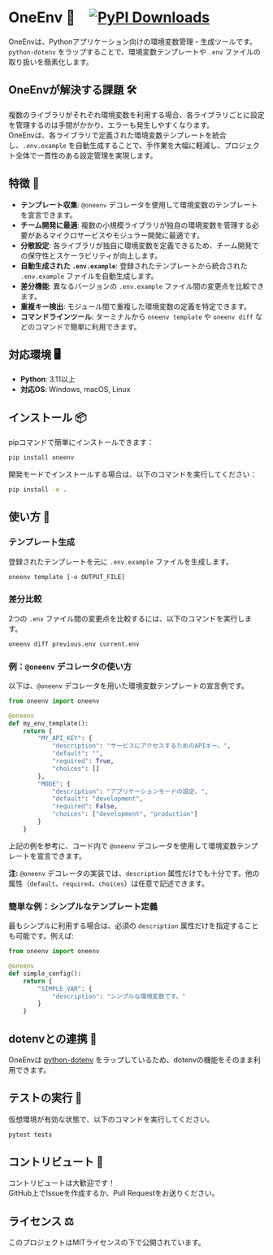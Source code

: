# OneEnv 🌟　[![PyPI Downloads](https://static.pepy.tech/badge/oneenv)](https://pepy.tech/projects/oneenv)

OneEnvは、Pythonアプリケーション向けの環境変数管理・生成ツールです。  
`python-dotenv` をラップすることで、環境変数テンプレートや `.env` ファイルの取り扱いを簡素化します。

## OneEnvが解決する課題 🛠️

複数のライブラリがそれぞれ環境変数を利用する場合、各ライブラリごとに設定を管理するのは手間がかかり、エラーも発生しやすくなります。  
OneEnvは、各ライブラリで定義された環境変数テンプレートを統合し、`.env.example` を自動生成することで、手作業を大幅に軽減し、プロジェクト全体で一貫性のある設定管理を実現します。

## 特徴 🚀

- **テンプレート収集**: `@oneenv` デコレータを使用して環境変数のテンプレートを宣言できます。
- **チーム開発に最適**: 複数の小規模ライブラリが独自の環境変数を管理する必要があるマイクロサービスやモジュラー開発に最適です。
- **分散設定**: 各ライブラリが独自に環境変数を定義できるため、チーム開発での保守性とスケーラビリティが向上します。
- **自動生成された `.env.example`**: 登録されたテンプレートから統合された `.env.example` ファイルを自動生成します。
- **差分機能**: 異なるバージョンの `.env.example` ファイル間の変更点を比較できます。
- **重複キー検出**: モジュール間で重複した環境変数の定義を特定できます。
- **コマンドラインツール**: ターミナルから `oneenv template` や `oneenv diff` などのコマンドで簡単に利用できます。

## 対応環境 🖥️

- **Python**: 3.11以上
- **対応OS**: Windows, macOS, Linux

## インストール 📦

pipコマンドで簡単にインストールできます：

```bash
pip install oneenv
```

開発モードでインストールする場合は、以下のコマンドを実行してください：

```bash
pip install -e .
```

## 使い方 🚀

### テンプレート生成

登録されたテンプレートを元に `.env.example` ファイルを生成します。

```bash
oneenv template [-o OUTPUT_FILE]
```

### 差分比較

2つの `.env` ファイル間の変更点を比較するには、以下のコマンドを実行します。

```bash
oneenv diff previous.env current.env
```

### 例：`@oneenv` デコレータの使い方

以下は、`@oneenv` デコレータを用いた環境変数テンプレートの宣言例です。

```python
from oneenv import oneenv

@oneenv
def my_env_template():
    return {
        "MY_API_KEY": {
            "description": "サービスにアクセスするためのAPIキー。",
            "default": "",
            "required": True,
            "choices": []
        },
        "MODE": {
            "description": "アプリケーションモードの設定。",
            "default": "development",
            "required": False,
            "choices": ["development", "production"]
        }
    }
```

上記の例を参考に、コード内で `@oneenv` デコレータを使用して環境変数テンプレートを宣言できます。

**注:** `@oneenv` デコレータの実装では、`description` 属性だけでも十分です。他の属性（`default`、`required`、`choices`）は任意で記述できます。

### 簡単な例：シンプルなテンプレート定義

最もシンプルに利用する場合は、必須の `description` 属性だけを指定することも可能です。例えば:

```python
from oneenv import oneenv

@oneenv
def simple_config():
    return {
        "SIMPLE_VAR": {
            "description": "シンプルな環境変数です。"
        }
    }
```

## dotenvとの連携 🔄

OneEnvは [python-dotenv](https://github.com/theskumar/python-dotenv) をラップしているため、dotenvの機能をそのまま利用できます。

## テストの実行 🧪

仮想環境が有効な状態で、以下のコマンドを実行してください。

```bash
pytest tests
```

## コントリビュート 🤝

コントリビュートは大歓迎です！  
GitHub上でIssueを作成するか、Pull Requestをお送りください。

## ライセンス ⚖️

このプロジェクトはMITライセンスの下で公開されています。 